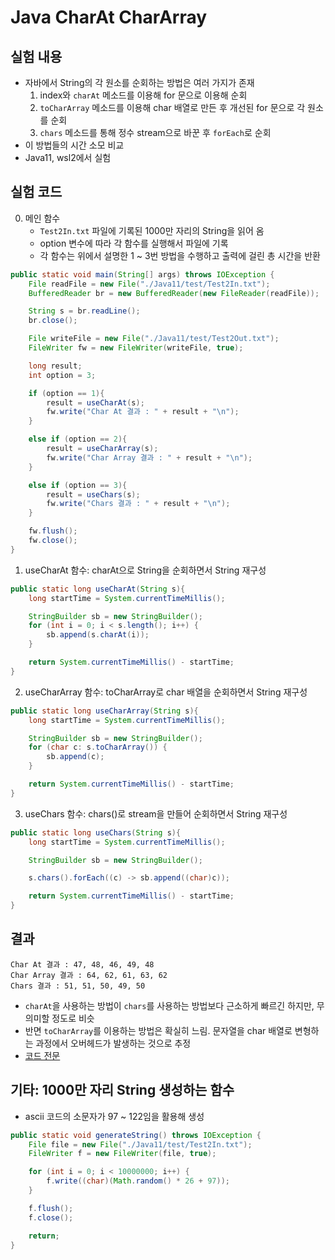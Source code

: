 # Java CharAt CharArray

## 실험 내용

- 자바에서 String의 각 원소를 순회하는 방법은 여러 가지가 존재
  1.  index와 `charAt` 메소드를 이용해 for 문으로 이용해 순회
  2.  `toCharArray` 메소드를 이용해 char 배열로 만든 후 개선된 for 문으로 각 원소를 순회
  3.  `chars` 메소드를 통해 정수 stream으로 바꾼 후 `forEach`로 순회
- 이 방법들의 시간 소모 비교
- Java11, wsl2에서 실험

## 실험 코드

0. 메인 함수
   - `Test2In.txt` 파일에 기록된 1000만 자리의 String을 읽어 옴
   - option 변수에 따라 각 함수를 실행해서 파일에 기록
   - 각 함수는 위에서 설명한 1 ~ 3번 방법을 수행하고 출력에 걸린 총 시간을 반환

```Java
public static void main(String[] args) throws IOException {
    File readFile = new File("./Java11/test/Test2In.txt");
    BufferedReader br = new BufferedReader(new FileReader(readFile));

    String s = br.readLine();
    br.close();

    File writeFile = new File("./Java11/test/Test2Out.txt");
    FileWriter fw = new FileWriter(writeFile, true);

    long result;
    int option = 3;

    if (option == 1){
        result = useCharAt(s);
        fw.write("Char At 결과 : " + result + "\n");
    }

    else if (option == 2){
        result = useCharArray(s);
        fw.write("Char Array 결과 : " + result + "\n");
    }

    else if (option == 3){
        result = useChars(s);
        fw.write("Chars 결과 : " + result + "\n");
    }

    fw.flush();
    fw.close();
}
```

1. useCharAt 함수: charAt으로 String을 순회하면서 String 재구성

```Java
public static long useCharAt(String s){
    long startTime = System.currentTimeMillis();

    StringBuilder sb = new StringBuilder();
    for (int i = 0; i < s.length(); i++) {
        sb.append(s.charAt(i));
    }

    return System.currentTimeMillis() - startTime;
}
```

2. useCharArray 함수: toCharArray로 char 배열을 순회하면서 String 재구성

```Java
public static long useCharArray(String s){
    long startTime = System.currentTimeMillis();

    StringBuilder sb = new StringBuilder();
    for (char c: s.toCharArray()) {
        sb.append(c);
    }

    return System.currentTimeMillis() - startTime;
}
```

3. useChars 함수: chars()로 stream을 만들어 순회하면서 String 재구성

```Java
public static long useChars(String s){
    long startTime = System.currentTimeMillis();

    StringBuilder sb = new StringBuilder();

    s.chars().forEach((c) -> sb.append((char)c));

    return System.currentTimeMillis() - startTime;
}
```

## 결과

```
Char At 결과 : 47, 48, 46, 49, 48
Char Array 결과 : 64, 62, 61, 63, 62
Chars 결과 : 51, 51, 50, 49, 50
```

- `charAt`을 사용하는 방법이 `chars`를 사용하는 방법보다 근소하게 빠르긴 하지만, 무의미할 정도로 비슷
- 반면 `toCharArray`를 이용하는 방법은 확실히 느림. 문자열을 char 배열로 변형하는 과정에서 오버헤드가 발생하는 것으로 추정
- [코드 전문](./codes/2023-02-04.java)

## 기타: 1000만 자리 String 생성하는 함수

- ascii 코드의 소문자가 97 ~ 122임을 활용해 생성

```Java
public static void generateString() throws IOException {
    File file = new File("./Java11/test/Test2In.txt");
    FileWriter f = new FileWriter(file, true);

    for (int i = 0; i < 10000000; i++) {
        f.write((char)(Math.random() * 26 + 97));
    }

    f.flush();
    f.close();

    return;
}
```
